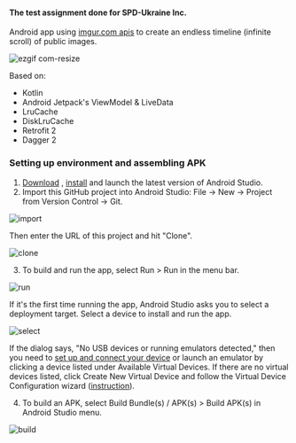 #### The test assignment done for SPD-Ukraine Inc. 
Android app using [imgur.com apis](https://apidocs.imgur.com/?version=latest) to create an endless timeline (infinite scroll) of public images. 

![ezgif com-resize](https://user-images.githubusercontent.com/13447866/58929517-0448c980-8760-11e9-96b2-b9a96ae582e1.gif)

Based on:
- Kotlin
- Android Jetpack's ViewModel & LiveData
- LruCache
- DiskLruCache
- Retrofit 2
- Dagger 2



### Setting up environment and assembling APK

1. [Download](https://developer.android.com/studio/) , [install](https://developer.android.com/studio/install) and launch the latest version of Android Studio. 
2. Import this GitHub project into Android Studio: File -> New -> Project from Version Control -> Git. 

![import](https://user-images.githubusercontent.com/13447866/58370938-12534a80-7f15-11e9-9d60-20866831bdd4.jpg)

Then enter the URL of this project and hit "Clone".

![clone](https://user-images.githubusercontent.com/13447866/58930712-4b858900-8765-11e9-9c7e-7c100dcd42db.jpg)

3. To build and run the app, select Run > Run in the menu bar. 

![run](https://user-images.githubusercontent.com/13447866/58371143-77a83b00-7f17-11e9-8569-4f094617909b.jpg)

If it's the first time running the app, Android Studio asks you to select a deployment target. Select a device to install and run the app.

![select](https://user-images.githubusercontent.com/13447866/58371301-efc33080-7f18-11e9-9aab-3cb6763ac73b.jpg)

If the dialog says, "No USB devices or running emulators detected," then you need to [set up and connect your device](https://developer.android.com/studio/run/device.html) or launch an emulator by clicking a device listed under Available Virtual Devices. If there are no virtual devices listed, click Create New Virtual Device and follow the Virtual Device Configuration wizard ([instruction](https://developer.android.com/studio/run/managing-avds.html)).

4. To build an APK, select Build Bundle(s) / APK(s) > Build APK(s) in Android Studio menu.

![build](https://user-images.githubusercontent.com/13447866/58371369-5d6f5c80-7f19-11e9-9415-4b957dcff1c6.jpg)
